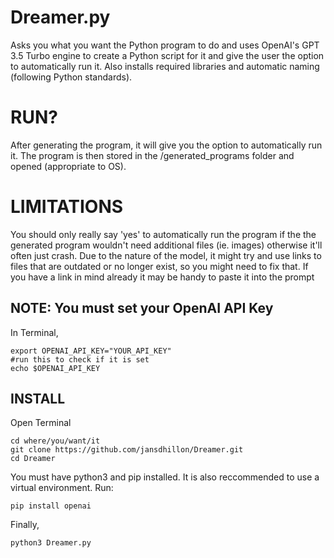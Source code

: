 # Dreamer.py

Asks you what you want the Python program to do and uses OpenAI's GPT 3.5 Turbo engine to create a Python script for it and give the user the option to automatically run it. Also installs required libraries and automatic naming (following Python standards). 

# RUN?

After generating the program, it will give you the option to automatically run it. 
The program is then stored in the /generated_programs folder and opened (appropriate to OS). 

# LIMITATIONS

You should only really say 'yes' to automatically run the program if the the generated program wouldn't need additional files (ie. images) otherwise it'll often just crash. Due to the nature of the model, it might try and use links to files that are outdated or no longer exist, so you might need to fix that. If you have a link in mind already it may be handy to paste it into the prompt

## NOTE: You must set your OpenAI API Key
In Terminal, 

    export OPENAI_API_KEY="YOUR_API_KEY"
    #run this to check if it is set
    echo $OPENAI_API_KEY


## INSTALL

Open Terminal

    cd where/you/want/it
    git clone https://github.com/jansdhillon/Dreamer.git
    cd Dreamer

You must have python3 and pip installed. It is also reccommended to use a virtual environment. Run:

    pip install openai

Finally, 

    python3 Dreamer.py




